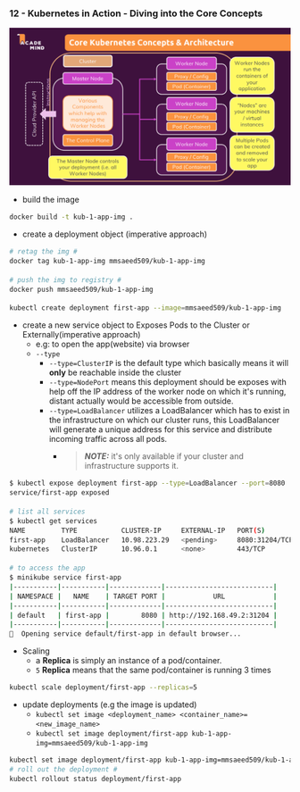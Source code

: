 ### 12 - Kubernetes in Action - Diving into the Core Concepts

![](./imgs/Core.png)

- build the image

```Bash
docker build -t kub-1-app-img .
```

- create a deployment object (imperative approach)

```Bash
# retag the img #
docker tag kub-1-app-img mmsaeed509/kub-1-app-img

# push the img to registry #
docker push mmsaeed509/kub-1-app-img 

kubectl create deployment first-app --image=mmsaeed509/kub-1-app-img
```

- create a new service object to Exposes Pods to the Cluster or Externally(imperative approach)
    - e.g: to open the app(website) via browser
    - `--type`
        - `--type=ClusterIP` is the default type which basically means it will **only**  be reachable inside the cluster
        - `--type=NodePort` means this deployment should be exposes with help off the IP address of the worker node on which it's running, distant actually would be accessible from outside.
        - `--type=LoadBalancer` utilizes a LoadBalancer which has to exist in the infrastructure on which our cluster runs, this LoadBalancer will generate a unique address for this service and distribute incoming traffic across all pods.
            - > **_NOTE:_** it's only available if your cluster and infrastructure supports it.


```Bash
$ kubectl expose deployment first-app --type=LoadBalancer --port=8080
service/first-app exposed

# list all services
$ kubectl get services
NAME         TYPE           CLUSTER-IP     EXTERNAL-IP   PORT(S)          AGE
first-app    LoadBalancer   10.98.223.29   <pending>     8080:31204/TCP   53s
kubernetes   ClusterIP      10.96.0.1      <none>        443/TCP          3d15h

# to access the app
$ minikube service first-app
|-----------|-----------|-------------|---------------------------|
| NAMESPACE |   NAME    | TARGET PORT |            URL            |
|-----------|-----------|-------------|---------------------------|
| default   | first-app |        8080 | http://192.168.49.2:31204 |
|-----------|-----------|-------------|---------------------------|
🎉  Opening service default/first-app in default browser...
```
- Scaling
  - a **Replica** is simply an instance of a pod/container.
  - `5` **Replica** means that the same pod/container is running 3 times

```Bash
kubectl scale deployment/first-app --replicas=5 
```

- update deployments (e.g the image is updated)
  - `kubectl set image <deployment_name> <container_name>=<new_image_name>`
  - `kubectl set image deployment/first-app kub-1-app-img=mmsaeed509/kub-1-app-img`

```Bash
kubectl set image deployment/first-app kub-1-app-img=mmsaeed509/kub-1-app-img
# roll out the deployment #
kubectl rollout status deployment/first-app
```
